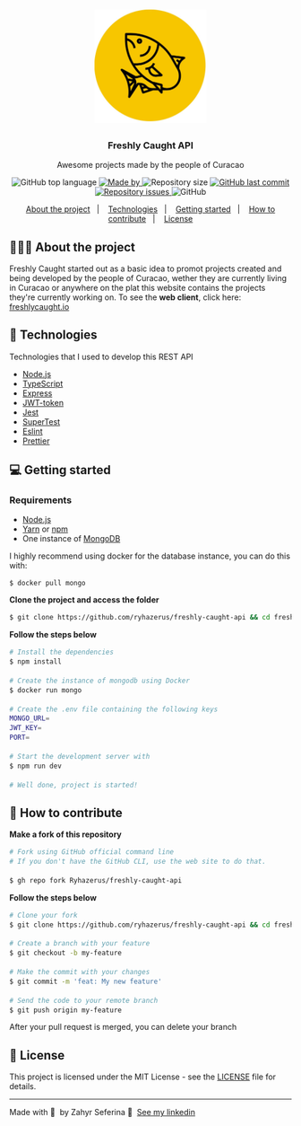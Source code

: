 <h1 align="center">
	<img alt="Logo" src="./docs/freshlycaughtlogo.JPG" width="200px" />
</h1>

<h3 align="center">
  Freshly Caught API
</h3>

<p align="center">Awesome projects made by the people of Curacao</p>

<p align="center">
  <img alt="GitHub top language" src="https://img.shields.io/github/languages/top/EliasGcf/readme-template">

  <a href="https://www.linkedin.com/in/eliasgcf/">
    <img alt="Made by" src="https://img.shields.io/badge/made%20by-Zahyr%20Seferina-green">
  </a>
  
  <img alt="Repository size" src="https://img.shields.io/github/repo-size/EliasGcf/readme-template">
  
  <a href="https://github.com/EliasGcf/readme-template/commits/master">
    <img alt="GitHub last commit" src="https://img.shields.io/github/last-commit/EliasGcf/readme-template">
  </a>
  
  <a href="https://github.com/EliasGcf/readme-template/issues">
    <img alt="Repository issues" src="https://img.shields.io/github/issues/EliasGcf/readme-template">
  </a>
  
  <img alt="GitHub" src="https://img.shields.io/github/license/EliasGcf/readme-template">
</p>

<p align="center">
  <a href="#-about-the-project">About the project</a>&nbsp;&nbsp;&nbsp;|&nbsp;&nbsp;&nbsp;
  <a href="#-technologies">Technologies</a>&nbsp;&nbsp;&nbsp;|&nbsp;&nbsp;&nbsp;
  <a href="#-getting-started">Getting started</a>&nbsp;&nbsp;&nbsp;|&nbsp;&nbsp;&nbsp;
  <a href="#-how-to-contribute">How to contribute</a>&nbsp;&nbsp;&nbsp;|&nbsp;&nbsp;&nbsp;
  <a href="#-license">License</a>
</p>

## 👨🏻‍💻 About the project
Freshly Caught started out as a basic idea to promot projects created and being developed by the people of Curacao, wether they are currently living in Curacao or anywhere on the plat this website contains the projects they're currently working on. To see the **web client**, click here: [freshlycaught.io](https://freshlycaught.io)</br>

## 🚀 Technologies

Technologies that I used to develop this REST API

- [Node.js](https://nodejs.org/en/)
- [TypeScript](https://www.typescriptlang.org/)
- [Express](https://expressjs.com/pt-br/)
- [JWT-token](https://jwt.io/)
- [Jest](https://jestjs.io/)
- [SuperTest](https://github.com/visionmedia/supertest)
- [Eslint](https://eslint.org/)
- [Prettier](https://prettier.io/)


## 💻 Getting started

### Requirements

- [Node.js](https://nodejs.org/en/)
- [Yarn](https://classic.yarnpkg.com/) or [npm](https://www.npmjs.com/)
- One instance of [MongoDB](https://www.mongodb.com/)

I highly recommend using docker for the database instance, you can do this with:

```
$ docker pull mongo
```

**Clone the project and access the folder**

```bash
$ git clone https://github.com/ryhazerus/freshly-caught-api && cd freshly-caught-api
```

**Follow the steps below**

```bash
# Install the dependencies
$ npm install

# Create the instance of mongodb using Docker
$ docker run mongo

# Create the .env file containing the following keys
MONGO_URL=
JWT_KEY=
PORT=

# Start the development server with
$ npm run dev 

# Well done, project is started!
```

## 🤔 How to contribute

**Make a fork of this repository**

```bash
# Fork using GitHub official command line
# If you don't have the GitHub CLI, use the web site to do that.

$ gh repo fork Ryhazerus/freshly-caught-api
```

**Follow the steps below**

```bash
# Clone your fork
$ git clone https://github.com/ryhazerus/freshly-caught-api && cd freshly-caught-api

# Create a branch with your feature
$ git checkout -b my-feature

# Make the commit with your changes
$ git commit -m 'feat: My new feature'

# Send the code to your remote branch
$ git push origin my-feature
```

After your pull request is merged, you can delete your branch

## 📝 License

This project is licensed under the MIT License - see the [LICENSE](LICENSE) file for details.

---

Made with 💜 &nbsp;by Zahyr Seferina 👋 &nbsp;[See my linkedin](https://www.linkedin.com/in/zahyr-seferina-68b315b9/)